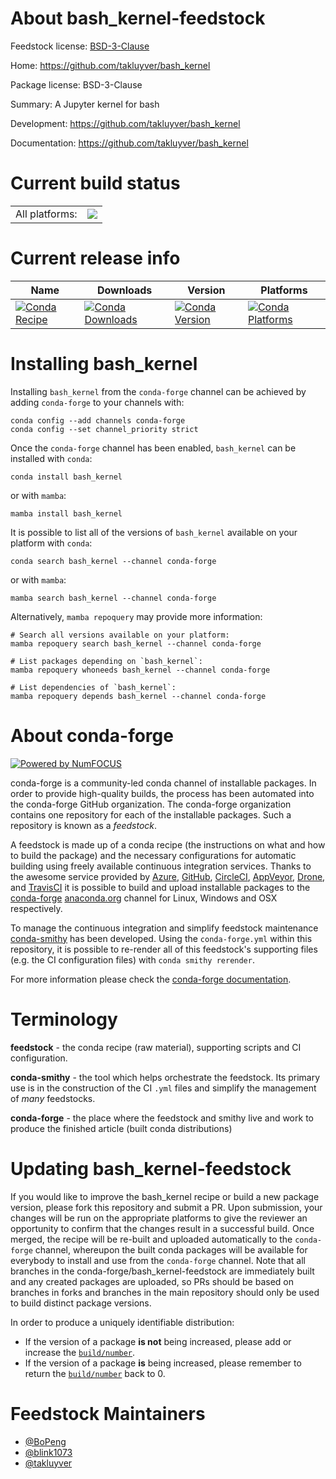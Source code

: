 About bash_kernel-feedstock
===========================

Feedstock license: [BSD-3-Clause](https://github.com/conda-forge/bash_kernel-feedstock/blob/main/LICENSE.txt)

Home: https://github.com/takluyver/bash_kernel

Package license: BSD-3-Clause

Summary: A Jupyter kernel for bash

Development: https://github.com/takluyver/bash_kernel

Documentation: https://github.com/takluyver/bash_kernel

Current build status
====================


<table><tr><td>All platforms:</td>
    <td>
      <a href="https://dev.azure.com/conda-forge/feedstock-builds/_build/latest?definitionId=7716&branchName=main">
        <img src="https://dev.azure.com/conda-forge/feedstock-builds/_apis/build/status/bash_kernel-feedstock?branchName=main">
      </a>
    </td>
  </tr>
</table>

Current release info
====================

| Name | Downloads | Version | Platforms |
| --- | --- | --- | --- |
| [![Conda Recipe](https://img.shields.io/badge/recipe-bash_kernel-green.svg)](https://anaconda.org/conda-forge/bash_kernel) | [![Conda Downloads](https://img.shields.io/conda/dn/conda-forge/bash_kernel.svg)](https://anaconda.org/conda-forge/bash_kernel) | [![Conda Version](https://img.shields.io/conda/vn/conda-forge/bash_kernel.svg)](https://anaconda.org/conda-forge/bash_kernel) | [![Conda Platforms](https://img.shields.io/conda/pn/conda-forge/bash_kernel.svg)](https://anaconda.org/conda-forge/bash_kernel) |

Installing bash_kernel
======================

Installing `bash_kernel` from the `conda-forge` channel can be achieved by adding `conda-forge` to your channels with:

```
conda config --add channels conda-forge
conda config --set channel_priority strict
```

Once the `conda-forge` channel has been enabled, `bash_kernel` can be installed with `conda`:

```
conda install bash_kernel
```

or with `mamba`:

```
mamba install bash_kernel
```

It is possible to list all of the versions of `bash_kernel` available on your platform with `conda`:

```
conda search bash_kernel --channel conda-forge
```

or with `mamba`:

```
mamba search bash_kernel --channel conda-forge
```

Alternatively, `mamba repoquery` may provide more information:

```
# Search all versions available on your platform:
mamba repoquery search bash_kernel --channel conda-forge

# List packages depending on `bash_kernel`:
mamba repoquery whoneeds bash_kernel --channel conda-forge

# List dependencies of `bash_kernel`:
mamba repoquery depends bash_kernel --channel conda-forge
```


About conda-forge
=================

[![Powered by
NumFOCUS](https://img.shields.io/badge/powered%20by-NumFOCUS-orange.svg?style=flat&colorA=E1523D&colorB=007D8A)](https://numfocus.org)

conda-forge is a community-led conda channel of installable packages.
In order to provide high-quality builds, the process has been automated into the
conda-forge GitHub organization. The conda-forge organization contains one repository
for each of the installable packages. Such a repository is known as a *feedstock*.

A feedstock is made up of a conda recipe (the instructions on what and how to build
the package) and the necessary configurations for automatic building using freely
available continuous integration services. Thanks to the awesome service provided by
[Azure](https://azure.microsoft.com/en-us/services/devops/), [GitHub](https://github.com/),
[CircleCI](https://circleci.com/), [AppVeyor](https://www.appveyor.com/),
[Drone](https://cloud.drone.io/welcome), and [TravisCI](https://travis-ci.com/)
it is possible to build and upload installable packages to the
[conda-forge](https://anaconda.org/conda-forge) [anaconda.org](https://anaconda.org/)
channel for Linux, Windows and OSX respectively.

To manage the continuous integration and simplify feedstock maintenance
[conda-smithy](https://github.com/conda-forge/conda-smithy) has been developed.
Using the ``conda-forge.yml`` within this repository, it is possible to re-render all of
this feedstock's supporting files (e.g. the CI configuration files) with ``conda smithy rerender``.

For more information please check the [conda-forge documentation](https://conda-forge.org/docs/).

Terminology
===========

**feedstock** - the conda recipe (raw material), supporting scripts and CI configuration.

**conda-smithy** - the tool which helps orchestrate the feedstock.
                   Its primary use is in the construction of the CI ``.yml`` files
                   and simplify the management of *many* feedstocks.

**conda-forge** - the place where the feedstock and smithy live and work to
                  produce the finished article (built conda distributions)


Updating bash_kernel-feedstock
==============================

If you would like to improve the bash_kernel recipe or build a new
package version, please fork this repository and submit a PR. Upon submission,
your changes will be run on the appropriate platforms to give the reviewer an
opportunity to confirm that the changes result in a successful build. Once
merged, the recipe will be re-built and uploaded automatically to the
`conda-forge` channel, whereupon the built conda packages will be available for
everybody to install and use from the `conda-forge` channel.
Note that all branches in the conda-forge/bash_kernel-feedstock are
immediately built and any created packages are uploaded, so PRs should be based
on branches in forks and branches in the main repository should only be used to
build distinct package versions.

In order to produce a uniquely identifiable distribution:
 * If the version of a package **is not** being increased, please add or increase
   the [``build/number``](https://docs.conda.io/projects/conda-build/en/latest/resources/define-metadata.html#build-number-and-string).
 * If the version of a package **is** being increased, please remember to return
   the [``build/number``](https://docs.conda.io/projects/conda-build/en/latest/resources/define-metadata.html#build-number-and-string)
   back to 0.

Feedstock Maintainers
=====================

* [@BoPeng](https://github.com/BoPeng/)
* [@blink1073](https://github.com/blink1073/)
* [@takluyver](https://github.com/takluyver/)


